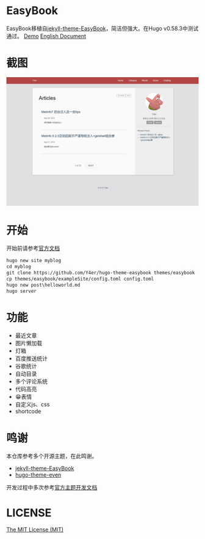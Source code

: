 # EasyBook

EasyBook移植自[jekyll-theme-EasyBook](https://github.com/laobubu/jekyll-theme-EasyBook)，简洁但强大。在Hugo v0.58.3中测试通过。
[Demo](http://Y4er.com) [English Document](./README_EN.MD)

# 截图
![Screenshots](./images/screenshot.png)

# 开始

开始前请参考[官方文档](https://gohugo.io/getting-started/quick-start/)
```
hugo new site myblog
cd myblog
git clone https://github.com/Y4er/hugo-theme-easybook themes/easybook
cp themes/easybook/exampleSite/config.toml config.toml
hugo new post\helloworld.md
hugo server
```

# 功能

- 最近文章
- 图片懒加载
- 灯箱
- 百度推送统计
- 谷歌统计
- 自动目录
- 多个评论系统
- 代码高亮
- 😁表情
- 自定义js、css
- shortcode

# 鸣谢

本仓库参考多个开源主题，在此鸣谢。
- [jekyll-theme-EasyBook](https://github.com/laobubu/jekyll-theme-EasyBook)
- [hugo-theme-even](https://github.com/olOwOlo/hugo-theme-even)

开发过程中多次参考[官方主题开发文档](https://gohugo.io/templates/)

# LICENSE

[The MIT License (MIT)](https://github.com/Y4er/hugo-theme-easybook/blob/master/LICENSE)